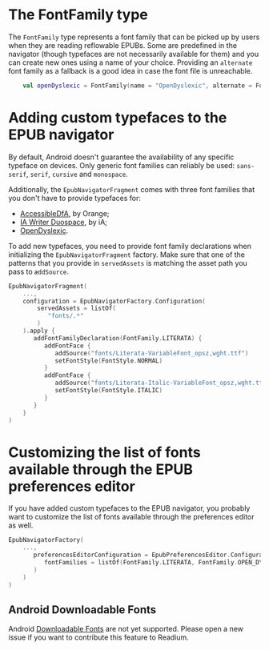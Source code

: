 # The FontFamily type

The `FontFamily` type represents a font family that can be picked up by users when they are reading reflowable EPUBs. Some are predefined in the navigator (though typefaces are not necessarily available for them) and you can create new ones using a name of your choice. Providing an `alternate` font family as a fallback is a good idea in case the font file is unreachable.

```kotlin
    val openDyslexic = FontFamily(name = "OpenDyslexic", alternate = FontFamily.ACCESSIBLE_DFA)
```

# Adding custom typefaces to the EPUB navigator

By default, Android doesn't guarantee the availability of any specific typeface on devices. Only generic font families can reliably be used: `sans-serif`, `serif`, `cursive` and `monospace`.

Additionally, the `EpubNavigatorFragment` comes with three font families that you don't have to provide typefaces for:

* [AccessibleDfA](https://github.com/Orange-OpenSource/font-accessible-dfa), by Orange;
* [IA Writer Duospace](https://github.com/iaolo/iA-Fonts/tree/master/iA%20Writer%20Duospace), by iA;
* [OpenDyslexic](https://opendyslexic.org/).

To add new typefaces, you need to provide font family declarations when initializing the `EpubNavigatorFragment` factory. Make sure that one of the patterns that you provide in `servedAssets` is matching the asset path you pass to `æddSource`.

```kotlin
EpubNavigatorFragment(
    ...,
    configuration = EpubNavigatorFactory.Configuration(
        servedAssets = listOf(
           "fonts/.*"
        )
    ).apply {
       addFontFamilyDeclaration(FontFamily.LITERATA) {
          addFontFace {
             addSource("fonts/Literata-VariableFont_opsz,wght.ttf")
             setFontStyle(FontStyle.NORMAL)
          }
          addFontFace {
             addSource("fonts/Literata-Italic-VariableFont_opsz,wght.ttf")
             setFontStyle(FontStyle.ITALIC)
          }
       }
    }
)
```

# Customizing the list of fonts available through the EPUB preferences editor

If you have added custom typefaces to the EPUB navigator, you probably want to customize the list of fonts available through the preferences editor as well.

```kotlin
EpubNavigatorFactory(
    ...,
       preferencesEditorConfiguration = EpubPreferencesEditor.Configuration(
          fontFamilies = listOf(FontFamily.LITERATA, FontFamily.OPEN_DYSLEXIC, FontFamily.ACCESSIBLE_DFA)
       )
    )
)
```

## Android Downloadable Fonts

Android [Downloadable Fonts](https://developer.android.com/guide/topics/ui/look-and-feel/downloadable-fonts) are not yet supported. Please open a new issue if you want to contribute this feature to Readium.

